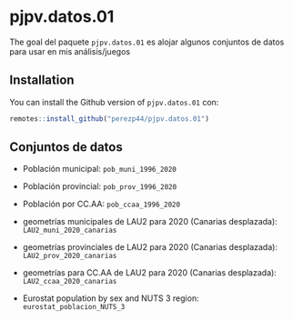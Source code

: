 
# pjpv.datos.01

<!-- badges: start -->
<!-- badges: end -->

The goal del paquete `pjpv.datos.01` es alojar algunos conjuntos de datos para usar en mis análisis/juegos

## Installation

You can install the Github version of `pjpv.datos.01` con:

``` r
remotes::install_github("perezp44/pjpv.datos.01")
```

## Conjuntos de datos

- Población municipal:  `pob_muni_1996_2020`  

- Población provincial: `pob_prov_1996_2020`  

- Población por CC.AA:  `pob_ccaa_1996_2020`  

- geometrías municipales de LAU2 para 2020 (Canarias desplazada): `LAU2_muni_2020_canarias`

- geometrías provinciales de LAU2 para 2020 (Canarias desplazada): `LAU2_prov_2020_canarias`

- geometrías para CC.AA de LAU2 para 2020 (Canarias desplazada): `LAU2_ccaa_2020_canarias`

- Eurostat population by sex and NUTS 3 region: `eurostat_poblacion_NUTS_3`




